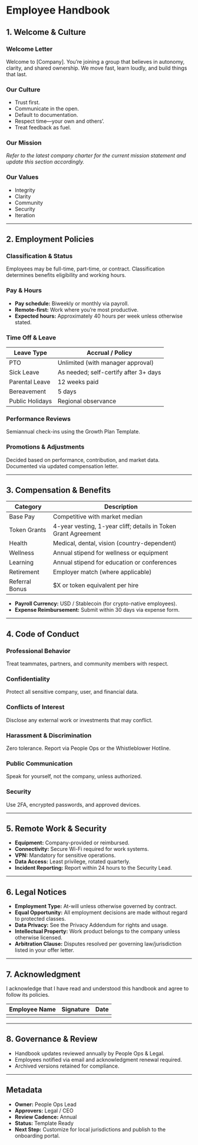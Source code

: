 # Employee Handbook

## 1. Welcome & Culture

### Welcome Letter

Welcome to [Company]. You’re joining a group that believes in autonomy, clarity, and shared ownership. We move fast, learn loudly, and build things that last.

### Our Culture

- Trust first.
- Communicate in the open.
- Default to documentation.
- Respect time—your own and others’.
- Treat feedback as fuel.

### Our Mission

_Refer to the latest company charter for the current mission statement and update this section accordingly._

### Our Values

- Integrity
- Clarity
- Community
- Security
- Iteration

---

## 2. Employment Policies

### Classification & Status

Employees may be full-time, part-time, or contract. Classification determines benefits eligibility and working hours.

### Pay & Hours

- **Pay schedule:** Biweekly or monthly via payroll.
- **Remote-first:** Work where you’re most productive.
- **Expected hours:** Approximately 40 hours per week unless otherwise stated.

### Time Off & Leave

| Leave Type      | Accrual / Policy                 |
| -------------- | -------------------------------- |
| PTO            | Unlimited (with manager approval) |
| Sick Leave     | As needed; self-certify after 3+ days |
| Parental Leave | 12 weeks paid                    |
| Bereavement    | 5 days                           |
| Public Holidays| Regional observance             |

### Performance Reviews

Semiannual check-ins using the Growth Plan Template.

### Promotions & Adjustments

Decided based on performance, contribution, and market data. Documented via updated compensation letter.

---

## 3. Compensation & Benefits

| Category          | Description                                                      |
| ----------------- | ---------------------------------------------------------------- |
| Base Pay          | Competitive with market median                                   |
| Token Grants      | 4-year vesting, 1-year cliff; details in Token Grant Agreement    |
| Health            | Medical, dental, vision (country-dependent)                      |
| Wellness          | Annual stipend for wellness or equipment                         |
| Learning          | Annual stipend for education or conferences                      |
| Retirement        | Employer match (where applicable)                                |
| Referral Bonus    | $X or token equivalent per hire                                  |

- **Payroll Currency:** USD / Stablecoin (for crypto-native employees).
- **Expense Reimbursement:** Submit within 30 days via expense form.

---

## 4. Code of Conduct

### Professional Behavior

Treat teammates, partners, and community members with respect.

### Confidentiality

Protect all sensitive company, user, and financial data.

### Conflicts of Interest

Disclose any external work or investments that may conflict.

### Harassment & Discrimination

Zero tolerance. Report via People Ops or the Whistleblower Hotline.

### Public Communication

Speak for yourself, not the company, unless authorized.

### Security

Use 2FA, encrypted passwords, and approved devices.

---

## 5. Remote Work & Security

- **Equipment:** Company-provided or reimbursed.
- **Connectivity:** Secure Wi-Fi required for work systems.
- **VPN:** Mandatory for sensitive operations.
- **Data Access:** Least privilege, rotated quarterly.
- **Incident Reporting:** Report within 24 hours to the Security Lead.

---

## 6. Legal Notices

- **Employment Type:** At-will unless otherwise governed by contract.
- **Equal Opportunity:** All employment decisions are made without regard to protected classes.
- **Data Privacy:** See the Privacy Addendum for rights and usage.
- **Intellectual Property:** Work product belongs to the company unless otherwise licensed.
- **Arbitration Clause:** Disputes resolved per governing law/jurisdiction listed in your offer letter.

---

## 7. Acknowledgment

I acknowledge that I have read and understood this handbook and agree to follow its policies.

| Employee Name | Signature | Date |
| ------------- | --------- | ---- |
|               |           |      |

---

## 8. Governance & Review

- Handbook updates reviewed annually by People Ops & Legal.
- Employees notified via email and acknowledgment renewal required.
- Archived versions retained for compliance.

---

## Metadata

- **Owner:** People Ops Lead
- **Approvers:** Legal / CEO
- **Review Cadence:** Annual
- **Status:** Template Ready
- **Next Step:** Customize for local jurisdictions and publish to the onboarding portal.
